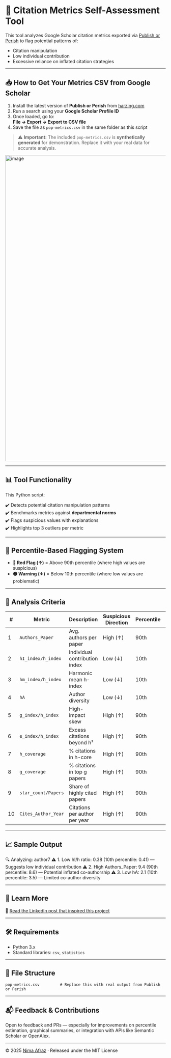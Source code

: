 # 🧠 Citation Metrics Self-Assessment Tool

This tool analyzes Google Scholar citation metrics exported via [Publish or Perish](https://harzing.com/resources/publish-or-perish) to flag potential patterns of:
- Citation manipulation
- Low individual contribution
- Excessive reliance on inflated citation strategies

---

## 📥 How to Get Your Metrics CSV from Google Scholar

1. Install the latest version of **Publish or Perish** from [harzing.com](https://harzing.com/resources/publish-or-perish)
2. Run a search using your **Google Scholar Profile ID**
3. Once loaded, go to:  
   **File → Export → Export to CSV file**
4. Save the file as `pop-metrics.csv` in the same folder as this script

> ⚠️ **Important:** The included `pop-metrics.csv` is **synthetically generated** for demonstration. Replace it with your real data for accurate analysis.

<img width="962" alt="image" src="https://github.com/user-attachments/assets/70c1f2ae-76eb-4dbf-a8fb-a1238a5e962b" />

---

## 📊 Tool Functionality

This Python script:

✔️ Detects potential citation manipulation patterns  
✔️ Benchmarks metrics against **departmental norms**  
✔️ Flags suspicious values with explanations  
✔️ Highlights top 3 outliers per metric  

---

## 🎯 Percentile-Based Flagging System

- **🔴 Red Flag (↑)** = Above 90th percentile (where high values are suspicious)
- **🟡 Warning (↓)** = Below 10th percentile (where low values are problematic)

---

## 📌 Analysis Criteria

| # | Metric                | Description                          | Suspicious Direction | Percentile | Rationale |
|---|-----------------------|--------------------------------------|----------------------|------------|-----------|
| 1 | `Authors_Paper`       | Avg. authors per paper               | High (↑)             | 90th       | Inflated co-authorship |
| 2 | `hI_index/h_index`    | Individual contribution index        | Low (↓)              | 10th       | Low personal input |
| 3 | `hm_index/h_index`    | Harmonic mean h-index                | Low (↓)              | 10th       | Dominant co-authors |
| 4 | `hA`                  | Author diversity                     | Low (↓)              | 10th       | Narrow collaboration |
| 5 | `g_index/h_index`     | High-impact skew                     | High (↑)             | 90th       | Citation stacking |
| 6 | `e_index/h_index`     | Excess citations beyond h²           | High (↑)             | 90th       | Artificial boosting |
| 7 | `h_coverage`          | % citations in h-core                | High (↑)             | 90th       | Concentrated impact |
| 8 | `g_coverage`          | % citations in top g papers          | High (↑)             | 90th       | "Blockbuster" dependence |
| 9 | `star_count/Papers`   | Share of highly cited papers         | High (↑)             | 90th       | Selective promotion |
|10 | `Cites_Author_Year`   | Citations per author per year        | High (↑)             | 90th       | Possible self-citation |

---

## 📈 Sample Output

🔍 Analyzing: author7
⚠️ 1. Low hI/h ratio: 0.38 (10th percentile: 0.41) — Suggests low individual contribution
⚠️ 2. High Authors_Paper: 9.4 (90th percentile: 8.6) — Potential inflated co-authorship
⚠️ 3. Low hA: 2.1 (10th percentile: 3.5) — Limited co-author diversity

---

## 🔗 Learn More

🧵 [Read the LinkedIn post that inspired this project](https://www.linkedin.com/posts/nimaafraz_is-your-h-index-telling-the-truth-or-just-activity-7347945048233136130-JXKY)

---

## 🛠️ Requirements

- Python 3.x
- Standard libraries: `csv`, `statistics`

---

## 📎 File Structure

```
pop-metrics.csv         # Replace this with real output from Publish or Perish

```

---

## 📬 Feedback & Contributions

Open to feedback and PRs — especially for improvements on percentile estimation, graphical summaries, or integration with APIs like Semantic Scholar or OpenAlex.

---

© 2025 [Nima Afraz](https://www.nima.ie) · Released under the MIT License


